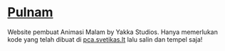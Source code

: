 # [Pulnam](https://yakkastds.github.io/pulnam/)
Website pembuat Animasi Malam by Yakka Studios. Hanya memerlukan kode yang telah dibuat di [pca.svetikas.lt](https://pca.svetikas.lt/) lalu salin dan tempel saja!
